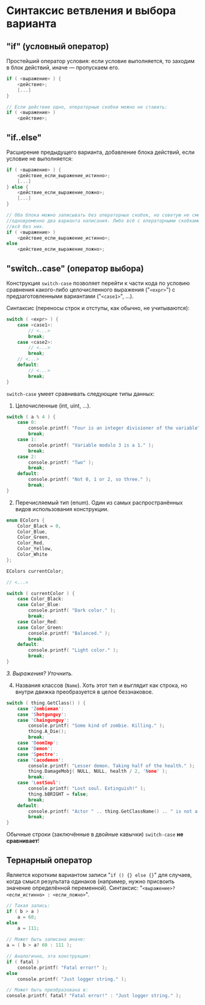 # Синтаксис ветвления и выбора варианта

## "if" (условный оператор)

Простейший оператор условия: если условие выполняется, то заходим в блок действий, иначе — пропускаем его.

```C
if ( <выражение> ) {
	<действие>;
	[...]
}

// Если действие одно, операторные скобки можно не ставить:
if ( <выражение> )
	<действие>;
```

## "if..else"

Расширение предыдущего варианта, добавление блока действий, если условие не выполняется:

```C
if ( <выражение> ) {
	<действие_если_выражение_истинно>;
	[...]
} else {
	<действие_если_выражение_ложно>;
	[...]
}

// Оба блока можно записывать без операторных скобок, но советую не смешивать 
//одновременно два варианта написания. Либо всё с операторными скобками, либо 
//всё без них.
if ( <выражение> )
	<действие_если_выражение_истинно>;
else
	<действие_если_выражение_ложно>;

```

## "switch..case" (оператор выбора)

Конструкция `switch-case` позволяет перейти к части кода по условию сравнения какого-либо целочисленного выражения ("`<expr>`") с предзаготовленными вариантами ("`<case1>`", ...).

Синтаксис (переносы строк и отступы, как обычно, не учитываются):

```C
switch ( <expr> ) {
    case <case1>:
        // <...>
        break;
    case <case2>:
        // <...>
        break;
    // <...>
    default:
        // <...>
        break;
}
```

`switch-case` умеет сравнивать следующие типы данных:

1. Целочисленные (int, uint, ...). 

```C
switch ( a % 4 ) {
    case 0:
        console.printf( "Four is an integer divisioner of the variable" );
        break;
    case 1:
        console.printf( "Variable modulo 3 is a 1." );
        break;
    case 2:
        console.printf( "Two" );
        break;
    default:
        console.printf( "Not 0, 1 or 2, so three." );
        break;
}
```

2. Перечисляемый тип (enum). Один из самых распространённых видов использования конструкции.

```C
enum EColors {
    Color_Black = 0,
    Color_Blue,
    Color_Green,
    Color_Red,
    Color_Yellow,
    Color_White
};

EColors currentColor;

// <...>

switch ( currentColor ) {
    case Color_Black:
    case Color_Blue:
        console.printf( "Dark color." );
        break;
    case Color_Red:
    case Color_Green:
        console.printf( "Balanced." );
        break;
    default:
        console.printf( "Light color." );
        break;
}
```

_3. Выражения? Уточнить._

4. Названия классов (`Name`). Хоть этот тип и выглядит как строка, но внутри движка преобразуется в целое беззнаковое.

```C
switch ( thing.GetClass() ) {
    case 'Zombieman':
    case 'Shotgunguy':
    case 'Chaingunguy':
        console.printf( "Some kind of zombie. Killing." );
        thing.A_Die();
        break;
    case 'DoomImp':
    case 'Demon':
    case 'Spectre':
    case 'Cacodemon':
        console.printf( "Lesser demon. Taking half of the health." );
        thing.DamageMobj( NULL, NULL, health / 2, 'None' );
        break;
    case 'LostSoul':
        console.printf( "Lost soul. Extinguish!" );
        thing.bBRIGHT = false;
        break;
    default:
        console.printf( "Actor " .. thing.GetClassName() .. " is not a zombie, a lost soul or a lesser demon." );
        break;
}
```

Обычные строки (заключённые в двойные кавычки) `switch-case` **не сравнивает**!


## Тернарный оператор

Является коротким вариантом записи "`if () {} else {}`" для случаев, когда смысл результата одинаков (например, нужно присвоить значение определённой переменной). Синтаксис: "`<выражение>? <если_истинно> : <если_ложно>`".

```C
// Такая запись:
if ( b > a )
	a = 60;
else
	a = 111;

// Может быть записана иначе:
a = ( b > a? 60 : 111 );
```

```C
// Аналогично, эта конструкция:
if ( fatal )
	console.printf( "Fatal error!" );
else
	console.printf( "Just logger string." );

// Может быть преобразована в:
console.printf( fatal? "Fatal error!" : "Just logger string." );
```
